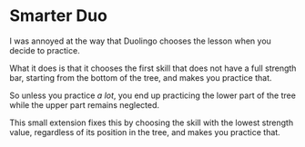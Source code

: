 # Smarter Duo

I was annoyed at the way that Duolingo chooses the lesson when you decide to practice.

What it does is that it chooses the first skill that does not have a full strength bar,
starting from the bottom of the tree, and makes you practice that.

So unless you practice *a lot*, you end up practicing the lower part of the tree
while the upper part remains neglected.

This small extension fixes this by choosing the skill with the lowest strength value,
regardless of its position in the tree, and makes you practice that.
